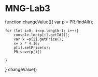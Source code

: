 # MNG-Lab3

function changeValue(){
    var p = PR.findAll();

    for (let i=0; i<=p.length-1; i++){
        console.log(p[i].getId());
        var x =p[i].getPrice();
        x= x * 4.16;
        p[i].setPrice(x);
        PR.save(p[i])

    }
}
changeValue()
